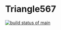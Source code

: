 # Triangle567
[![build status of main](https://travis-ci.org/Keyodinfire/Triangle567.svg?branch=main)](https://app.travis-ci.com/github/Keyodinfire/Triangle567)